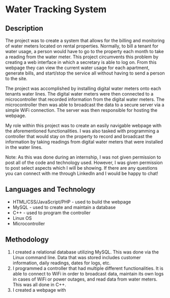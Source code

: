 # Water Tracking System
## Description
The project was to create a system that allows for the billing and monitoring of water meters located on rental properties. Normally, to bill a tenant for water usage, a person would have to go to the property each month to take a reading from the water meter. This project circumvents this problem by creating a web interface in which a secretary is able to log on. From this webpage they can view the current water usage for each apartment, generate bills, and start/stop the service all without having to send a person to the site. 

The project was accomplished by installing digital water meters onto each tenants water lines. The digital water meters were then connected to a microcontroller that recorded information from the digital water meters. The microcontroller then was able to broadcast the data to a secure server via a simple WiFi connection. The server was then responsible for hosting the webpage.

My role within this project was to create an easily navigable webpage with the aforementioned functionalities. I was also tasked with programming a controller that would stay on the property to record and broadcast the information by taking readings from digital water meters that were installed in the water lines.

Note: As this was done during an internship, I was not given permission to post all of the code and technology used. However, I was given permission to post select aspects which I will be showing. If there are any questions you can connect with me through LinkedIn and I would be happy to chat!

## Languages and Technology
- HTML/CSS/JavaScript/PHP - used to build the webpage
- MySQL - used to create and maintain a database
- C++ - used to program the controller
- Linux OS
- Microcontroller

## Methodology
1. I created a relational database utilizing MySQL. This was done via the Linux command line. Data that was stored includes customer information, daily readings, dates for logs, etc. 
2. I programmed a controller that had multiple different functionalities. It is able to connect to WiFi in order to broadcast data, maintain its own logs in cases of WiFi or power outages, and read data from water meters. This was all done in C++. 
3. I created a webpage with 
